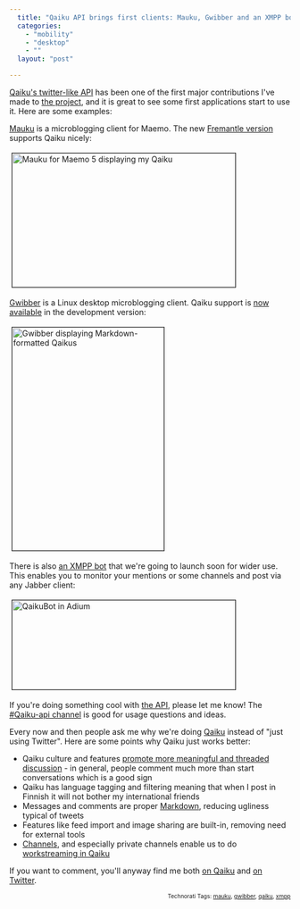 ```yaml
---
  title: "Qaiku API brings first clients: Mauku, Gwibber and an XMPP bot"
  categories: 
    - "mobility"
    - "desktop"
    - ""
  layout: "post"

---
```

<p>
<a href="http://www.qaiku.com/api/usage/">Qaiku's twitter-like API</a> has been one of the first major contributions I've made to <a href="http://bergie.iki.fi/blog/we-re_joining_the_qaiku_project/">the project</a>, and it is great to see some first applications start to use it. Here are some examples:
</p><p>
<a href="http://mauku.henrikhedberg.com/">Mauku</a> is a microblogging client for Maemo. The new <a href="http://www.flickr.com/photos/29499609@N03/3323727244/">Fremantle version</a> supports Qaiku nicely:
</p><p>
<a href="/files/mauku-fremantle-qaiku.png"><img src="http://bergie.iki.fi/midcom-serveattachmentguid-03f2efa0667e11deb40d953dd143f8d8f8d8/mauku-fremantle-qaiku-tm.jpg" height="240" width="400" border="1" hspace="4" vspace="4" alt="Mauku for Maemo 5 displaying my Qaiku" title="Mauku for Maemo 5 displaying my Qaiku" /></a>
</p><p>
<a href="http://live.gnome.org/Gwibber/">Gwibber</a> is a Linux desktop microblogging client. Qaiku support is <a href="https://bugs.launchpad.net/gwibber/+bug/342536">now available</a> in the development version:
</p><p>
<a href="/files/gwibber-qaiku-markdownpng.png"><img src="http://bergie.iki.fi/midcom-serveattachmentguid-fe75e1ae667d11deaa8189a5b37088618861/gwibber-qaiku-markdownpng-tm.jpg" height="400" width="272" border="1" hspace="4" vspace="4" alt="Gwibber displaying Markdown-formatted Qaikus" title="Gwibber displaying Markdown-formatted Qaikus" /></a>
</p><p>
There is also <a href="http://www.qaiku.com/channels/show/Qaiku/view/1de60cffb5ffba260cf11de8ee757cb9be5b882b882/">an XMPP bot</a> that we're going to launch soon for wider use. This enables you to monitor your mentions or some channels and post via any Jabber client:
</p><p>
<a href="/files/qaikubot-in-adium.png"><img src="http://bergie.iki.fi/midcom-serveattachmentguid-08bcceb6667e11de8d9b9f6e5165bd1abd1a/qaikubot-in-adium-tm.jpg" height="160" width="400" border="1" hspace="4" vspace="4" alt="QaikuBot in Adium" title="QaikuBot in Adium" /></a>
</p><p>
If you're doing something cool with <a href="http://www.qaiku.com/api/usage/">the API</a>, please let me know! The <a href="http://www.qaiku.com/channels/show/Qaiku-api/">#Qaiku-api channel</a> is good for usage questions and ideas.
</p><p>
Every now and then people ask me why we're doing <a href="http://www.qaiku.com/">Qaiku</a> instead of "just using Twitter". Here are some points why Qaiku just works better:
</p><ul>
<li>Qaiku culture and features <a href="http://bergie.iki.fi/blog/microblogging-why_qaiku_might_do_what_twitter_and_brightkite_didn-t/">promote more meaningful and threaded discussion</a> - in general, people comment much more than start conversations which is a good sign</li>
<li>Qaiku has language tagging and filtering meaning that when I post in Finnish it will not bother my international friends</li>
<li>Messages and comments are proper <a href="http://daringfireball.net/projects/markdown/basics">Markdown</a>, reducing ugliness typical of tweets</li>
<li>Features like feed import and image sharing are built-in, removing need for external tools</li>
<li><a href="http://www.qaiku.com/channels/">Channels</a>, and especially private channels enable us to do <a href="http://bergie.iki.fi/blog/maemo-org_is_testing_workstreaming_with_qaiku/">workstreaming in Qaiku</a></li>
</ul><p>
If you want to comment, you'll anyway find me both <a href="http://www.qaiku.com/home/bergie/">on Qaiku</a> and <a href="http://twitter.com/bergie">on Twitter</a>.
</p>
<!-- technorati tags start --><p style="text-align:right;font-size:10px;">Technorati Tags: <a href="http://www.technorati.com/tag/mauku" rel="tag">mauku</a>, <a href="http://www.technorati.com/tag/gwibber" rel="tag">gwibber</a>, <a href="http://www.technorati.com/tag/qaiku" rel="tag">qaiku</a>, <a href="http://www.technorati.com/tag/xmpp" rel="tag">xmpp</a></p><!-- technorati tags end -->